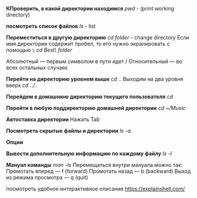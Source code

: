 **КПроверить, в какой директории находимся**
*pwd* - (print working directory)

**посмотреть список файлов**
*ls* - list

**Переместиться в другую директорию**
*cd folder* - change directory
Если имя директории содержит пробел, то его нужно экранировать с помощью `\`
*cd Best\ folder*

Абсолютный — первым символом в пути идет /
Относительный — во всех остальных случаях

**Перейти на директорию уровнем выше**
*cd ..*
Выходим на два уровня вверх
*cd ../..*

**Перейдем в домашнюю директорию текущего пользователя**
*cd*

**Перейти в любую поддиректорию домашней директории**
*cd ~/Music*

**Автоставка директории**
Нажать Tab

**Посмотреть скрытые файлы и директории**
*ls -a*

**Опции**

**Вывести дополнительную информацию по каждому файлу**
*ls -l*

**Мануал команды**
*man -ls* 
Перемещаться внутри мануала можно так:
Промотать вперед — f (forward)
Промотать назад — b (backward)
Выход из режима просмотра — q (quit)

посмотреть удобное интерактивное описание  https://explainshell.com/
